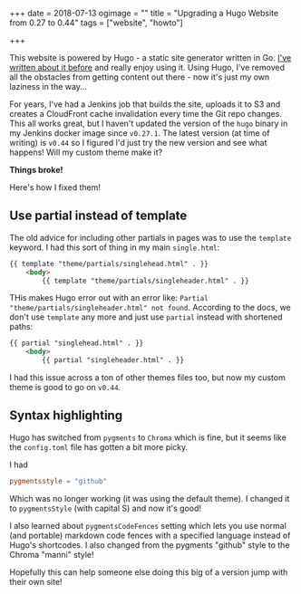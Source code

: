 +++
date = 2018-07-13
ogimage = ""
title = "Upgrading a Hugo Website from 0.27 to 0.44"
tags = ["website", "howto"]

+++

This website is powered by Hugo - a static site generator written in Go. [I've written about it before](/2015/04/05/goodbye-wordpress-hello-hugo) and really enjoy using it. Using Hugo, I've removed all the obstacles from getting content out there - now it's just my own laziness in the way...

For years, I've had a Jenkins job that builds the site, uploads it to S3 and creates a CloudFront cache invalidation every time the Git repo changes. This all works great, but I haven't updated the version of the `hugo` binary in my Jenkins docker image since `v0.27.1`. The latest version (at time of writing) is `v0.44` so I figured I'd just try the new version and see what happens! Will my custom theme make it?

**Things broke!**

Here's how I fixed them!
<!--more-->

## Use partial instead of template

The old advice for including other partials in pages was to use the `template` keyword. I had this sort of thing in my main `single.html`:

```html
{{ template "theme/partials/singlehead.html" . }}
    <body>
        {{ template "theme/partials/singleheader.html" . }}
```

THis makes Hugo error out with an error like: `Partial "theme/partials/singleheader.html" not found`. According to the docs, we don't use `template` any more and just use `partial` instead with shortened paths:

```html
{{ partial "singlehead.html" . }}
    <body>
        {{ partial "singleheader.html" . }} 
```

I had this issue across a ton of other themes files too, but now my custom theme is good to go on `v0.44`.

## Syntax highlighting

Hugo has switched from `pygments` to `Chroma` which is fine, but it seems like the `config.toml` file has gotten a bit more picky.

I had

```toml
pygmentsstyle = "github"
```

Which was no longer working (it was using the default theme). I changed it to `pygmentsStyle` (with capital S) and now it's good!

I also learned about `pygmentsCodeFences` setting which lets you use normal (and portable) markdown code fences with a specified language instead of Hugo's shortcodes. I also changed from the pygments "github" style to the Chroma "manni" style!

Hopefully this can help someone else doing this big of a version jump with their own site!
